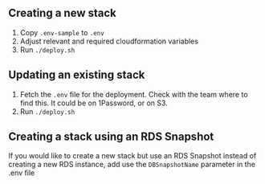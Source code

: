 ## Creating a new stack
1. Copy `.env-sample` to `.env`
2. Adjust relevant and required cloudformation variables
3. Run `./deploy.sh`

## Updating an existing stack
1. Fetch the `.env` file for the deployment. Check with the team where to find this. It could be on 1Password, or on S3.
2. Run `./deploy.sh`

## Creating a stack using an RDS Snapshot
If you would like to create a new stack but use an RDS Snapshot instead of creating a new RDS instance, add use the `DBSnapshotName` parameter in the .env file